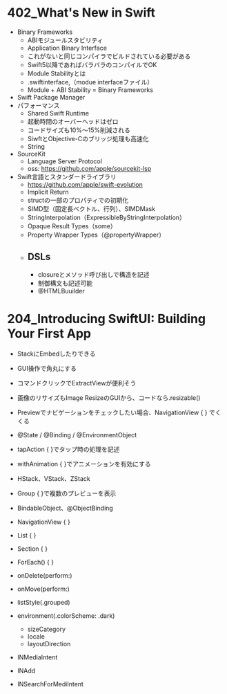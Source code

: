 # 402_What's New in Swift

 - Binary Frameworks
    - ABIモジュールスタビリティ
    - Application Binary Interface
    - これがないと同じコンパイラでビルドされている必要がある
    - Swift5以降であればバラバラのコンパイルでOK
    - Module Stabilityとは
    - .swiftinterface,（modue interfaceファイル）
    - Module + ABI Stability = Binary Frameworks
 - Swift Package Manager
 - パフォーマンス
    - Shared Swift Runtime
    - 起動時間のオーバーヘッドはゼロ
    - コードサイズも10%〜15%削減される
    - SiwftとObjective-Cのブリッジ処理も高速化
    - String
 - SourceKit
    - Language Server Protocol
    - oss: https://github.com/apple/sourcekit-lsp
 - Swift言語とスタンダードライブラリ
    - https://github.com/apple/swift-evolution
    - Implicit Return
    - structの一部のプロパティでの初期化
    - SIMD型（固定長ベクトル、行列）、SIMDMask
    - StringInterpolation（ExpressibleByStringInterpolation）
    - Opaque Result Types（some）
    - Property Wrapper Types（@propertyWrapper）
    - DSLs
      -  
      - closureとメソッド呼び出しで構造を記述
      - 制御構文も記述可能  
      - @HTMLBuuilder

# 204_Introducing SwiftUI: Building Your First App

  - StackにEmbedしたりできる
  - GUI操作で角丸にする
  - コマンドクリックでExtractViewが便利そう
  - 画像のリサイズもImage ResizeのGUIから、コードなら.resizable()
  - Previewでナビゲーションをチェックしたい場合、NavigationView { } でくくる
  - @State / @Binding / @EnvironmentObject
  - tapAction { }でタップ時の処理を記述
  - withAnimation { }でアニメーションを有効にする
  - HStack、VStack、ZStack
  - Group { }で複数のプレビューを表示
  - BindableObject、@ObjectBinding
  - NavigationView { }
  - List { }
  - Section { }
  - ForEach() { }
  - onDelete(perform:)
  - onMove(perform:)
  - listStyle(.grouped)
  - environment(\.colorScheme: .dark)
    - sizeCategory
    - locale
    - layoutDirection

 - INMediaIntent
 - INAdd
 - INSearchForMediIntent
